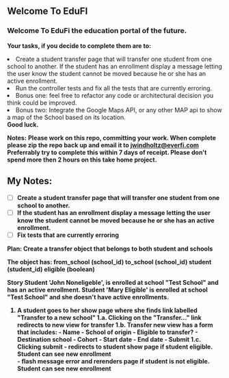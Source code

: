 ## Welcome To EduFI
### Welcome To EduFi the education portal of the future.

**Your tasks, if you decide to complete them are to:**
<li>Create a student transfer page that will transfer one student from one school to another. If the student has an enrollment display a message letting the user know the student cannot be moved because he or she has an active enrollment.</li>
<li>Run the controller tests and fix all the tests that are currently erroring.</li>
<li>Bonus one: feel free to refactor any code or architectural decision you think could be improved.</li>
<li>Bonus two: Integrate the Google Maps API, or any other MAP api to show a map of the School based on its location.</li>
<b>Good luck.</b>

**Notes:**
<b>Please work on this repo, committing your work. When complete please zip the repo back up and email it to jwindholtz@everfi.com</b>
<b>Preferrably try to complete this within 7 days of receipt.  Please don't spend more then 2 hours on this take home project.

## My Notes:

- [ ] Create a student transfer page that will transfer one student from one school to another.
- [ ] If the student has an enrollment display a message letting the user know the student cannot be moved because he or she has an active enrollment.
- [ ] Fix tests that are currently erroring

Plan:
Create a transfer object that belongs to both student and schools

The object has:
from_school (school_id)
to_school (school_id)
student (student_id)
eligible (boolean)

Story
Student 'John Noneligeble', is enrolled at school "Test School" and has an active enrollment.
Student 'Mary Eligible' is enrolled at school "Test School" and she doesn't have active enrollments.

1. A student goes to her show page where she finds link labelled "Transfer to a new school"
	1.a. Clicking on the "Transfer..." link redirects to new view for transfer
	1.b. Transfer new view has a form that includes:
		- Name
		- School of origin
		- Eligible to transfer?
		- Destination school
		- Cohort
		- Start date
		- End date
		- Submit 
	1.c. Clicking submit 
			- redirects to student show page if student eligible. Student can see new enrollment		
			- flash message error and rerenders page if student is not eligible. Student can see new enrollment		

